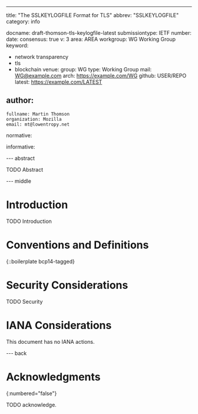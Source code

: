 ---
title: "The SSLKEYLOGFILE Format for TLS"
abbrev: "SSLKEYLOGFILE"
category: info

docname: draft-thomson-tls-keylogfile-latest
submissiontype: IETF
number:
date:
consensus: true
v: 3
area: AREA
workgroup: WG Working Group
keyword:
 - network transparency
 - tls
 - blockchain
venue:
  group: WG
  type: Working Group
  mail: WG@example.com
  arch: https://example.com/WG
  github: USER/REPO
  latest: https://example.com/LATEST

author:
 -
    fullname: Martin Thomson
    organization: Mozilla
    email: mt@lowentropy.net

normative:

informative:


--- abstract

TODO Abstract


--- middle

# Introduction

TODO Introduction


# Conventions and Definitions

{::boilerplate bcp14-tagged}


# Security Considerations

TODO Security


# IANA Considerations

This document has no IANA actions.


--- back

# Acknowledgments
{:numbered="false"}

TODO acknowledge.
